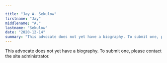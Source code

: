 ```yaml
---

title: "Jay A. Sekulow"
firstname: "Jay"
middlename: "A."
lastname: "Sekulow"
date: "2020-12-14"
summary: "This advocate does not yet have a biography. To submit one, please contact the site administrator."
---
```

This advocate does not yet have a biography. To submit one, please contact the site administrator.

